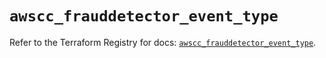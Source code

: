 # `awscc_frauddetector_event_type`

Refer to the Terraform Registry for docs: [`awscc_frauddetector_event_type`](https://registry.terraform.io/providers/hashicorp/awscc/0.70.0/docs/resources/frauddetector_event_type).
